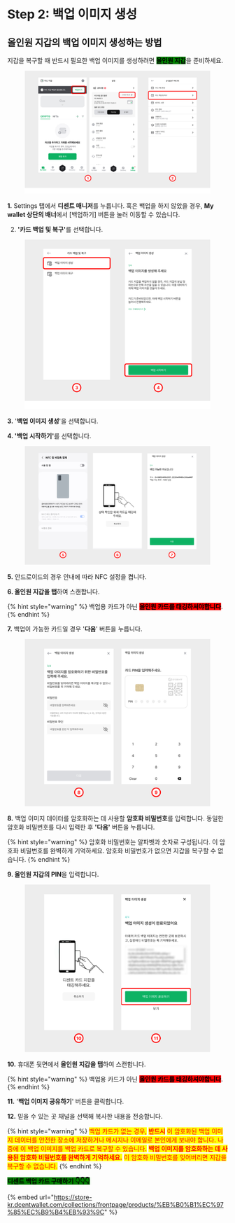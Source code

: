 # Step 2: 백업 이미지 생성

## 올인원 지갑의 백업 이미지 생성하는 방법 <a href="#how-to-create-the-backup-image" id="how-to-create-the-backup-image"></a>

지갑을 복구할 때 반드시 필요한 백업 이미지를 생성하려면 <mark style="background-color:green;">**올인원 지갑**</mark>을 준비하세요.

<figure><img src="../../.gitbook/assets/1 (12).jpg" alt=""><figcaption></figcaption></figure>

**1.** Settings 탭에서 **디센트 매니저**를 누릅니다. 혹은 백업을 하지 않았을 경우, **My wallet 상단의 배너**에서 \[백업하기] 버튼을 눌러 이동할 수 있습니다.

2. **'카드 백업 및 복구'**&#xB97C; 선택합니다.



<figure><img src="../../.gitbook/assets/8 (1).jpg" alt=""><figcaption></figcaption></figure>

**3.** '**백업 이미지 생성**'을 선택합니다.

**4. '백업 시작하기'**&#xB97C; 선택합니다.

<figure><img src="../../.gitbook/assets/2 (10).jpg" alt=""><figcaption></figcaption></figure>

**5.** 안드로이드의 경우 안내에 따라 NFC 설정을 켭니다.

**6. 올인원 지갑을 탭**하여 스캔합니다.&#x20;

{% hint style="warning" %}
백업용 카드가 아닌 <mark style="background-color:red;">**올인원 카드를 태깅하셔야합니다**</mark>.
{% endhint %}

**7.** 백업이 가능한 카드일 경우 '**다음**' 버튼을 누릅니다.

<figure><img src="../../.gitbook/assets/3 (7).jpg" alt=""><figcaption></figcaption></figure>

**8.** 백업 이미지 데이터를 암호화하는 데 사용할 **암호화 비밀번호**를 입력합니다. 동일한 암호화 비밀번호를 다시 입력한 후 **'다음'** 버튼을 누릅니다.

{% hint style="warning" %}
암호화 비밀번호는 알파벳과 숫자로 구성됩니다. 이 암호화 비밀번호를 완벽하게 기억하세요. 암호화 비밀번호가 없으면 지갑을 복구할 수 없습니다.
{% endhint %}

**9. 올인원 지갑의 PIN**을 입력합니&#xB2E4;**.**



<figure><img src="../../.gitbook/assets/4 (4).jpg" alt=""><figcaption></figcaption></figure>

**10.** 휴대폰 뒷면에서 **올인원 지갑을 탭**하여 스캔합니다.

{% hint style="warning" %}
백업용 카드가 아닌 <mark style="background-color:red;">**올인원 카드를 태깅하셔야합니다**</mark>.
{% endhint %}

**11.** '**백업 이미지 공유하기**' 버튼을 클릭합니다.&#x20;

**12.** 믿을 수 있는 곳 채널을 선택해 복사한 내용을 전송합니다.

{% hint style="warning" %}
<mark style="color:red;">백업 카드가 없는 경우,</mark> <mark style="color:red;"></mark><mark style="color:red;">**반드시**</mark> <mark style="color:red;"></mark><mark style="color:red;">이 암호화된 백업 이미지 데이터를 안전한 장소에 저장하거나 메시지나 이메일로 본인에게 보내야 합니다. 나중에 이 백업 이미지를 백업 카드로 복구할 수 있습니다.</mark> <mark style="color:red;"></mark><mark style="color:red;">**백업 이미지를 암호화하는 데 사용된 암호화 비밀번호를 완벽하게 기억하세요.**</mark> <mark style="color:red;"></mark><mark style="color:red;">이 암호화 비밀번호를 잊어버리면 지갑을 복구할 수 없습니다.</mark>
{% endhint %}

<mark style="background-color:green;">**디센트 백업 카드 구매하기  👇👇👇**</mark>

{% embed url="https://store-kr.dcentwallet.com/collections/frontpage/products/%EB%B0%B1%EC%97%85%EC%B9%B4%EB%93%9C" %}
